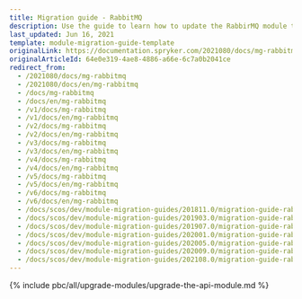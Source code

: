 ```yaml
---
title: Migration guide - RabbitMQ
description: Use the guide to learn how to update the RabbirMQ module to a newer version.
last_updated: Jun 16, 2021
template: module-migration-guide-template
originalLink: https://documentation.spryker.com/2021080/docs/mg-rabbitmq
originalArticleId: 64e0e319-4ae8-4886-a66e-6c7a0b2041ce
redirect_from:
  - /2021080/docs/mg-rabbitmq
  - /2021080/docs/en/mg-rabbitmq
  - /docs/mg-rabbitmq
  - /docs/en/mg-rabbitmq
  - /v1/docs/mg-rabbitmq
  - /v1/docs/en/mg-rabbitmq
  - /v2/docs/mg-rabbitmq
  - /v2/docs/en/mg-rabbitmq
  - /v3/docs/mg-rabbitmq
  - /v3/docs/en/mg-rabbitmq
  - /v4/docs/mg-rabbitmq
  - /v4/docs/en/mg-rabbitmq
  - /v5/docs/mg-rabbitmq
  - /v5/docs/en/mg-rabbitmq
  - /v6/docs/mg-rabbitmq
  - /v6/docs/en/mg-rabbitmq
  - /docs/scos/dev/module-migration-guides/201811.0/migration-guide-rabbitmq.html
  - /docs/scos/dev/module-migration-guides/201903.0/migration-guide-rabbitmq.html
  - /docs/scos/dev/module-migration-guides/201907.0/migration-guide-rabbitmq.html
  - /docs/scos/dev/module-migration-guides/202001.0/migration-guide-rabbitmq.html
  - /docs/scos/dev/module-migration-guides/202005.0/migration-guide-rabbitmq.html
  - /docs/scos/dev/module-migration-guides/202009.0/migration-guide-rabbitmq.html
  - /docs/scos/dev/module-migration-guides/202108.0/migration-guide-rabbitmq.html
---
```


{% include pbc/all/upgrade-modules/upgrade-the-api-module.md %} <!-- To edit, see /_includes/pbc/all/upgrade-modules/upgrade-the-api-module.md -->
